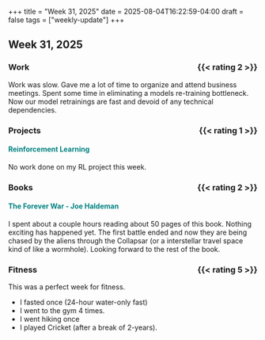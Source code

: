 +++
title = "Week 31, 2025"
date = 2025-08-04T16:22:59-04:00
draft = false
tags = ["weekly-update"]
+++

## Week 31, 2025

### Work <span style="float: right;">{{< rating 2 >}}</span>
<!-- {{< collapse maxHeight="100" >}}
{{< /collapse >}} -->
Work was slow. Gave me a lot of time to organize and attend business meetings. Spent some time in eliminating a models re-training bottleneck. Now our model retrainings are fast and devoid of any technical dependencies. 


### Projects <span style="float: right;">{{< rating 1 >}}</span>
####  <span style="color: teal">Reinforcement Learning</span>
No work done on my RL project this week. 


### Books <span style="float: right;">{{< rating 2 >}}</span>
####  <span style="color: teal">The Forever War - Joe Haldeman</span>
I spent about a couple hours reading about 50 pages of this book. Nothing exciting has happened yet. The first battle ended and now they are being chased by the aliens through the Collapsar (or a interstellar travel space kind of like a wormhole). Looking forward to the rest of the book. 

### Fitness <span style="float: right;">{{< rating 5 >}}</span>
This was a perfect week for fitness. 
- I fasted once (24-hour water-only fast)
- I went to the gym 4 times. 
- I went hiking once
- I played Cricket (after a break of 2-years). 